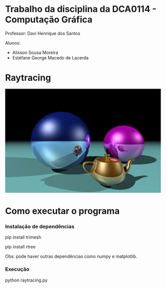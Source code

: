 # Trabalho da disciplina da DCA0114 - Computação Gráfica

Professor: Davi Henrique dos Santos

Alunos:
- Alisson Sousa Moreira
- Estéfane George Macedo de Lacerda


# Raytracing

![alt text](https://github.com/estgeorge/raytracing/blob/main/image.png)

# Como executar o programa

### Instalação de dependências

pip install trimesh

pip install rtree

Obs: pode haver outras dependências como numpy e matplotlib.

### Execução

python raytracing.py

